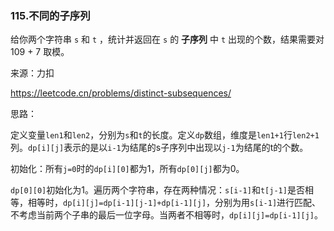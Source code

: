 ### 115.不同的子序列

给你两个字符串 `s` 和 `t` ，统计并返回在 `s` 的 **子序列** 中 `t` 出现的个数，结果需要对 109 + 7 取模。

来源：力扣

https://leetcode.cn/problems/distinct-subsequences/

思路：

​		定义变量`len1`和`len2`，分别为`s`和`t`的长度。定义`dp`数组，维度是`len1+1`行`len2+1`列。`dp[i][j]`表示的是以`i-1`为结尾的s子序列中出现以`j-1`为结尾的t的个数。

​		初始化：所有`j=0`时的`dp[i][0]`都为1，所有`dp[0][j]`都为0。

​		`dp[0][0]`初始化为1。遍历两个字符串，存在两种情况：`s[i-1]`和`t[j-1]`是否相等，相等时，`dp[i][j]=dp[i-1][j-1]+dp[i-1][j]`，分别为用`s[i-1]`进行匹配、不考虑当前两个子串的最后一位字母。当两者不相等时，`dp[i][j]=dp[i-1][j]`。
